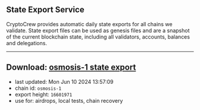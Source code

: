 ## State Export Service
CryptoCrew provides automatic daily state exports for all chains we validate. State export files can be used as genesis files and are a snapshot of the current blockchain state, including all validators, accounts, balances and delegations.

---
**Download: [osmosis-1 state export](https://dl-eu2.ccvalidators.com/SERVICE/osmosis/osmosis-1_export_16601971.json)**
---

- last updated: Mon Jun 10 2024 13:57:09
- chain id: `osmosis-1`
- export height: `16601971`
- use for: airdrops, local tests, chain recovery
